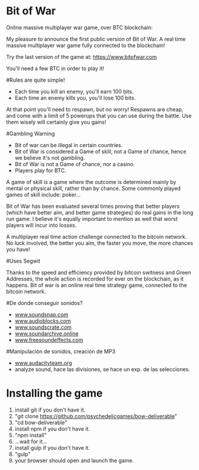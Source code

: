 # Bit of War

Online massive multiplayer war game, over BTC blockchain:

My pleasure to announce the first public version of Bit of War. A real time massive multiplayer war game fully connected to the blockchain!

Try the last version of the game at: https://www.bitofwar.com

You'll need a few BTC in order to play it!

#Rules are quite simple!

- Each time you kill an enemy, you'll earn 100 bits.
- Each time an enemy kills you, you'll lose 100 bits.

At that point you'll need to respawn, but no worry!
Respawns are cheap, and come with a limit of 5 powerups that you can use during the battle.
Use them wisely will certainly give you gains!

#Gambling Warning

- Bit of war can be illegal in certain countries.
- Bit of War is considered a Game of skill, not a Game of chance, hence we believe it's not gambling.
- Bit of War is not a Game of chance, nor a casino.
- Players play for BTC.

A game of skill is a game where the outcome is determined mainly by mental or physical skill, rather than by chance. Some commonly played games of skill include: poker...

Bit of War has been evaluated several times proving that better players (which have better aim, and better game strategies) do real gains in the long run game. I believe it's equally important to mention as well that worst players will incur into losses.

A multiplayer real time action challenge connected to the bitcoin network. No luck involved, the better you aim, the faster you move, the more chances you have!

#Uses Segwit

Thanks to the speed and efficiency provided by bitcoin switness and Green Addresses, the whole action is recorded for ever on the blockchain, as it happens. Bit of war is an online real time strategy game, connected to the bitcoin network.

#De donde conseguir sonidos?

- www.soundsnap.com
- www.audioblocks.com
- www.soundscrate.com
- www.soundarchive.online
- www.freesoundeffects.com

#Manipulación de sonidos, creación de MP3

- www.audacityteam.org
- analyze sound, hace las divisiones, se hace un exp. de las selecciones.

# Installing the game

1) install git if you don't have it.
2) "git clone https://github.com/psychedelicgames/bow-deliverable"
3) "cd bow-deliverable"
4) install npm if you don't have it.
5) "npm install"
6) ...wait for it...
7) install gulp if you don't have it.
8) "gulp"
9) your browser should open and launch the game.
